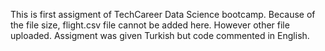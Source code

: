 This is first assigment of TechCareer Data Science bootcamp. Because of the file size, flight.csv file cannot be added here. However other file uploaded. 
Assigment was given Turkish but code commented in English.
